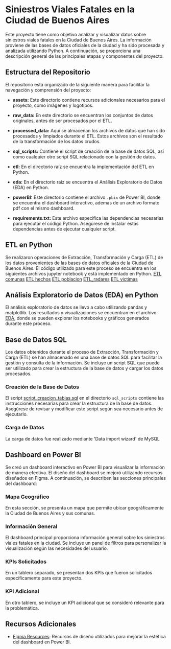 # Siniestros Viales Fatales en la Ciudad de Buenos Aires

Este proyecto tiene como objetivo analizar y visualizar datos sobre siniestros viales fatales en la Ciudad de Buenos Aires. La información proviene de las bases de datos oficiales de la ciudad y ha sido procesada y analizada utilizando Python. A continuación, se proporciona una descripción general de las principales etapas y componentes del proyecto.

## Estructura del Repositorio

El repositorio está organizado de la siguiente manera para facilitar la navegación y comprensión del proyecto:

- **assets:** Este directorio contiene recursos adicionales necesarios para el proyecto, como imágenes y logotipos.

- **raw_data:** En este directorio se encuentran los conjuntos de datos originales, antes de ser procesados por el ETL.

- **processed_data:** Aquí se almacenan los archivos de datos que han sido procesados y limpiados durante el ETL. Estos archivos son el resultado de la transformación de los datos crudos.

- **sql_scripts:** Contiene el script de creación de la base de datos SQL, así como cualquier otro script SQL relacionado con la gestión de datos.

- **etl:** En el directorio raíz se encuentra la implementación del ETL en Python.

- **eda:** En el directorio raíz se encuentra el Análisis Exploratorio de Datos (EDA) en Python.

- **powerBI:** Este directorio contiene el archivo `.pbix` de Power BI, donde se encuentra el dashboard interactivo, ademas de un archivo formato pdf con el mismo dashboard.

- **requirements.txt:** Este archivo especifica las dependencias necesarias para ejecutar el código Python. Asegúrese de instalar estas dependencias antes de ejecutar cualquier script.


## ETL en Python

Se realizaron operaciones de Extracción, Transformación y Carga (ETL) de los datos provenientes de las bases de datos oficiales de la Ciudad de Buenos Aires. El código utilizado para este proceso se encuentra en los siguientes archivos jupyter notebook y está implementado en Python.
[ETL comunas](ETL_comunas.ipynb)
[ETL hechos](ETL_hechos.ipynb)
[ETL poblacion](ETL_poblacion.ipynb)
[ETL_radares](ETL_radares.ipynb)
[ETL victimas](ETL_victimas.ipynb)

## Análisis Exploratorio de Datos (EDA) en Python

El análisis exploratorio de datos se llevó a cabo utilizando pandas y matplotlib. Los resultados y visualizaciones se encuentran en el archivo [EDA](EDA.ipynb), donde se pueden explorar los notebooks y gráficos generados durante este proceso.

## Base de Datos SQL

Los datos obtenidos durante el proceso de Extracción, Transformación y Carga (ETL) se han almacenado en una base de datos SQL para facilitar la gestión y consulta de la información. Se incluye un script SQL que puede ser utilizado para crear la estructura de la base de datos y cargar los datos procesados.

### Creación de la Base de Datos

El script [script_creacion_tablas.sql](sql_scripts/script_creacion_tablas.sql) en el directorio `sql_scripts` contiene las instrucciones necesarias para crear la estructura de la base de datos. Asegúrese de revisar y modificar este script según sea necesario antes de ejecutarlo.

### Carga de Datos

La carga de datos fue realizado mediante 'Data import wizard' de MySQL


## Dashboard en Power BI

Se creó un dashboard interactivo en Power BI para visualizar la información de manera efectiva. El diseño del dashboard se mejoró utilizando recursos diseñados en Figma. A continuación, se describen las secciones principales del dashboard:

### Mapa Geográfico

En esta sección, se presenta un mapa que permite ubicar geográficamente la Ciudad de Buenos Aires y sus comunas.

### Información General

El dashboard principal proporciona información general sobre los siniestros viales fatales en la ciudad. Se incluye un panel de filtros para personalizar la visualización según las necesidades del usuario.

### KPIs Solicitados

En un tablero separado, se presentan dos KPIs que fueron solicitados específicamente para este proyecto.

### KPI Adicional

En otro tablero, se incluye un KPI adicional que se consideró relevante para la problemática.

## Recursos Adicionales

- [Figma Resources](https://www.figma.com/file/QCDAWpIsRoKirdqrUqHax5/dashboards-Power-BI-siniestros-viales-CABA?type=design&node-id=0-1&mode=design): Recursos de diseño utilizados para mejorar la estética del dashboard en Power BI.
